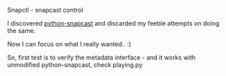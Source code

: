 Snapctl - snapcast control

I discovered [python-snapcast](https://github.com/happyleavesaoc/python-snapcast) and discarded
my feeble attempts on doing the same.

Now I can focus on what I really wanted.. :)

So, first test is to verify the metadata interface - and it works with unmodified
python-snapcast, check playing.py

